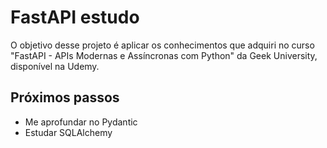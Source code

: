 # FastAPI estudo
O objetivo desse projeto é aplicar os conhecimentos que adquiri no curso "FastAPI - APIs Modernas e Assíncronas com Python" da Geek University, disponível na Udemy.

## Próximos passos
- Me aprofundar no Pydantic
- Estudar SQLAlchemy
